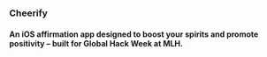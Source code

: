 ### Cheerify
#### An iOS affirmation app designed to boost your spirits and promote positivity – built for Global Hack Week at MLH.


